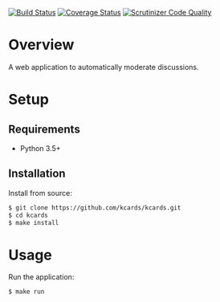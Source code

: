 [![Build Status](http://img.shields.io/travis/kcards/kcards/master.svg)](https://travis-ci.org/kcards/kcards)
[![Coverage Status](http://img.shields.io/coveralls/kcards/kcards/master.svg)](https://coveralls.io/r/kcards/kcards)
[![Scrutinizer Code Quality](http://img.shields.io/scrutinizer/g/kcards/kcards.svg)](https://scrutinizer-ci.com/g/kcards/kcards/?branch=master)

# Overview

A web application to automatically moderate discussions.

# Setup

## Requirements

* Python 3.5+

## Installation

Install from source:

```sh
$ git clone https://github.com/kcards/kcards.git
$ cd kcards
$ make install
```

# Usage

Run the application:

```sh
$ make run
```
